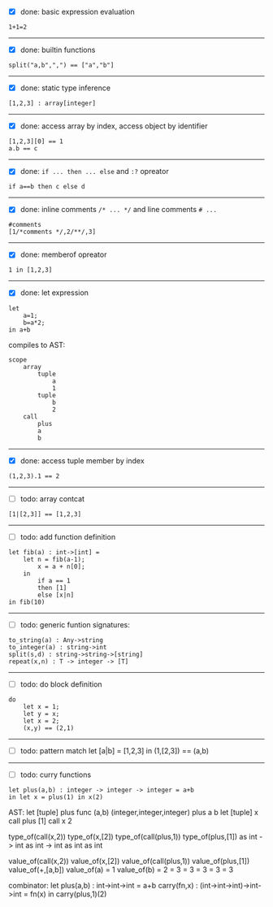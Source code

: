 - [x] done: basic expression evaluation
```
1+1=2
```
---
- [x] done: builtin functions
```
split("a,b",",") == ["a","b"]
```

---
- [x] done: static type inference

```
[1,2,3] : array[integer]
```

---
- [x] done: access array by index, access object by identifier
```
[1,2,3][0] == 1
a.b == c
```
---
- [x] done: `if ... then ... else` and `:?` opreator

```
if a==b then c else d
```
---
- [x] done: inline comments `/* ... */` and line comments `# ... `
```
#comments
[1/*comments */,2/**/,3]
```

---
- [x] done: memberof opreator 
```
1 in [1,2,3]
```

---
- [x] done: let expression
```
let 
    a=1;
    b=a*2;
in a+b
```

compiles to AST:
```
scope
    array
        tuple
            a
            1
        tuple
            b
            2
    call
        plus
        a
        b
```
---
- [x] done: access tuple member by index

```
(1,2,3).1 == 2
```

---
- [ ] todo: array contcat
```
[1|[2,3]] == [1,2,3]
```

---
- [ ] todo: add function definition
```
let fib(a) : int->[int] =
    let n = fib(a-1);
        x = a + n[0];
    in
        if a == 1
        then [1]
        else [x|n]
in fib(10)
```
---
- [ ] todo: generic funtion signatures:

```
to_string(a) : Any->string
to_integer(a) : string->int
split(s,d) : string->string->[string]
repeat(x,n) : T -> integer -> [T]
```

---
- [ ] todo: do block definition
```
do
    let x = 1;
    let y = x;
    let x = 2;
    (x,y) == (2,1)
```
---
- [ ] todo: pattern match
let [a|b] = [1,2,3] in (1,[2,3]) == (a,b) 

---
- [ ] todo: curry functions

```
let plus(a,b) : integer -> integer -> integer = a+b
in let x = plus(1) in x(2)
```

AST:
let
    [tuple]
        plus
        func
            (a,b)
            (integer,integer,integer)
            plus
                a
                b
    let
        [tuple]
            x
            call
                plus
                [1]
        call
            x
            2

type_of(call(x,2))
    type_of(x,[2])
        type_of(call(plus,1))
            type_of(plus,[1]) as int -> int
        as int -> int
    as int
as int

value_of(call(x,2))
    value_of(x,[2])
        value_of(call(plus,1))
            value_of(plus,[1])
                value_of(+,[a,b])
                    value_of(a) = 1
                    value_of(b) = 2
                = 3
            = 3
        = 3
    = 3
= 3

combinator:
let
    plus(a,b) : int->int->int = a+b
    carry(fn,x) : (int->int->int)->int->int = fn(x)
in
    carry(plus,1)(2)
